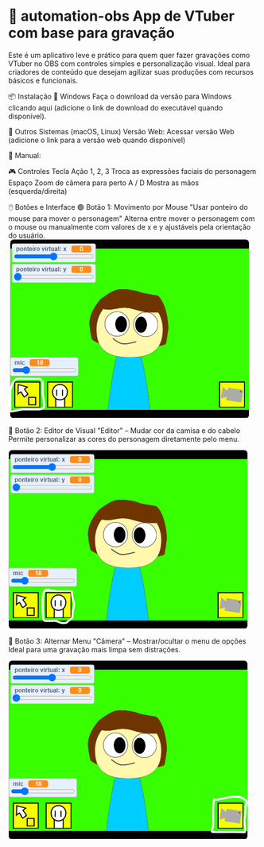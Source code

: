# 🎥 automation-obs App de VTuber com base para gravação 

Este é um aplicativo leve e prático para quem quer fazer gravações como VTuber no OBS com controles simples e personalização visual. Ideal para criadores de conteúdo que desejam agilizar suas produções com recursos básicos e funcionais.

📦 Instalação
🔹 Windows
Faça o download da versão para Windows clicando aqui (adicione o link de download do executável quando disponível).

🔹 Outros Sistemas (macOS, Linux)
Versão Web: Acessar versão Web (adicione o link para a versão web quando disponível)

🔧 Manual:

🎮 Controles
Tecla	Ação
1, 2, 3	Troca as expressões faciais do personagem
Espaço	Zoom de câmera para perto
A / D	Mostra as mãos (esquerda/direita)

🖱️ Botões e Interface
🟢 Botão 1: Movimento por Mouse
"Usar ponteiro do mouse para mover o personagem"
Alterna entre mover o personagem com o mouse ou manualmente com valores de x e y ajustáveis pela orientação do usuário.
![print1](https://raw.githubusercontent.com/matheussouzadejesus10/automation-obs/refs/heads/main/Captura%20de%20tela%202025-06-14%200929492.png)


🎨 Botão 2: Editor de Visual
"Editor" – Mudar cor da camisa e do cabelo
Permite personalizar as cores do personagem diretamente pelo menu.

![print2](https://raw.githubusercontent.com/matheussouzadejesus10/automation-obs/refs/heads/main/Captura%20de%20tela%202025-06-14%200929493.png)


🎥 Botão 3: Alternar Menu
"Câmera" – Mostrar/ocultar o menu de opções
Ideal para uma gravação mais limpa sem distrações.

![print3](https://raw.githubusercontent.com/matheussouzadejesus10/automation-obs/refs/heads/main/Captura%20de%20tela%202025-06-14%200929494.png)
